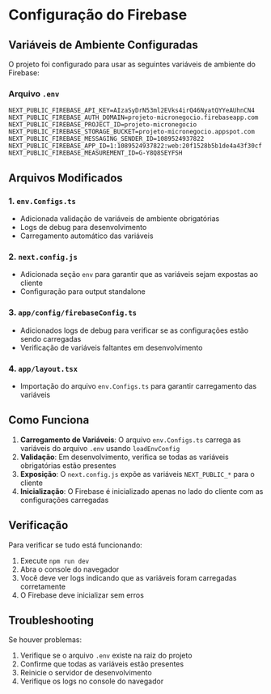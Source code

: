 # Configuração do Firebase

## Variáveis de Ambiente Configuradas

O projeto foi configurado para usar as seguintes variáveis de ambiente do Firebase:

### Arquivo `.env`
```
NEXT_PUBLIC_FIREBASE_API_KEY=AIzaSyDrN53ml2EVks4irQ46NyatQYYeAUhnCN4
NEXT_PUBLIC_FIREBASE_AUTH_DOMAIN=projeto-micronegocio.firebaseapp.com
NEXT_PUBLIC_FIREBASE_PROJECT_ID=projeto-micronegocio
NEXT_PUBLIC_FIREBASE_STORAGE_BUCKET=projeto-micronegocio.appspot.com
NEXT_PUBLIC_FIREBASE_MESSAGING_SENDER_ID=1089524937822
NEXT_PUBLIC_FIREBASE_APP_ID=1:1089524937822:web:20f1528b5b1de4a43f30cf
NEXT_PUBLIC_FIREBASE_MEASUREMENT_ID=G-Y8Q8SEYFSH
```

## Arquivos Modificados

### 1. `env.Configs.ts`
- Adicionada validação de variáveis de ambiente obrigatórias
- Logs de debug para desenvolvimento
- Carregamento automático das variáveis

### 2. `next.config.js`
- Adicionada seção `env` para garantir que as variáveis sejam expostas ao cliente
- Configuração para output standalone

### 3. `app/config/firebaseConfig.ts`
- Adicionados logs de debug para verificar se as configurações estão sendo carregadas
- Verificação de variáveis faltantes em desenvolvimento

### 4. `app/layout.tsx`
- Importação do arquivo `env.Configs.ts` para garantir carregamento das variáveis

## Como Funciona

1. **Carregamento de Variáveis**: O arquivo `env.Configs.ts` carrega as variáveis do arquivo `.env` usando `loadEnvConfig`
2. **Validação**: Em desenvolvimento, verifica se todas as variáveis obrigatórias estão presentes
3. **Exposição**: O `next.config.js` expõe as variáveis `NEXT_PUBLIC_*` para o cliente
4. **Inicialização**: O Firebase é inicializado apenas no lado do cliente com as configurações carregadas

## Verificação

Para verificar se tudo está funcionando:

1. Execute `npm run dev`
2. Abra o console do navegador
3. Você deve ver logs indicando que as variáveis foram carregadas corretamente
4. O Firebase deve inicializar sem erros

## Troubleshooting

Se houver problemas:

1. Verifique se o arquivo `.env` existe na raiz do projeto
2. Confirme que todas as variáveis estão presentes
3. Reinicie o servidor de desenvolvimento
4. Verifique os logs no console do navegador 